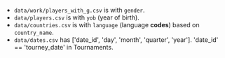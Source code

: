 - `data/work/players_with_g.csv` is with `gender`.
- `data/players.csv` is with `yob` (year of birth).
- `data/countries.csv` is with `language` (language **codes**) based on `country_name`.
- `data/dates.csv` has ['date_id', 'day', 'month', 'quarter', 'year']. 'date_id' == 'tourney_date' in Tournaments.
